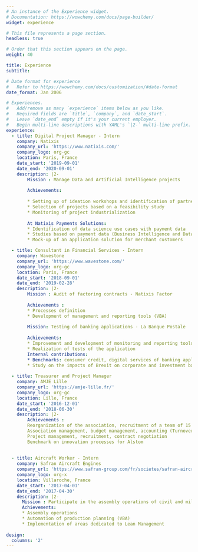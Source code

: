 ```yaml
---
# An instance of the Experience widget.
# Documentation: https://wowchemy.com/docs/page-builder/
widget: experience

# This file represents a page section.
headless: true

# Order that this section appears on the page.
weight: 40

title: Experience
subtitle:

# Date format for experience
#   Refer to https://wowchemy.com/docs/customization/#date-format
date_format: Jan 2006

# Experiences.
#   Add/remove as many `experience` items below as you like.
#   Required fields are `title`, `company`, and `date_start`.
#   Leave `date_end` empty if it's your current employer.
#   Begin multi-line descriptions with YAML's `|2-` multi-line prefix.
experience:
  - title: Digital Project Manager - Intern
    company: Natixis
    company_url: 'https://www.natixis.com/'
    company_logo: org-gc
    location: Paris, France
    date_start: '2019-09-01'
    date_end: '2020-09-01'
    description: |2-
        Mission : Manage Data and Artificial Intelligence projects
        
        Achievements:
        
        * Setting up of ideation workshops and identification of partners
        * Selection of projects based on a feasibility study
        * Monitoring of project industrialization
        
        At Natixis Payments Solutions:
        * Identification of data science use cases with payment data
        * Studies based on payment data (Business Intelligence and Data Visualization)
        * Mock-up of an application solution for merchant customers

  - title: Consultant in Financial Services - Intern
    company: Wavestone
    company_url: 'https://www.wavestone.com/'
    company_logo: org-gc
    location: Paris, France
    date_start: '2018-09-01'
    date_end: '2019-02-28'
    description: |2-
        Mission : Audit of factoring contracts - Natixis Factor
        
        Achievements :
        * Processes definition
        * Development of management and reporting tools (VBA)
        
        Mission: Testing of banking applications - La Banque Postale
 
        Achievements:
        * Improvement and development of monitoring and reporting tools (VBA)
        * Realization of tests of the application
        Internal contributions:
        * Benchmarks: consumer credit, digital services of banking applications banking applications
        * Study on the impacts of Brexit on corporate and investment banks investment banks
    
  - title: Treasurer and Project Manager
    company: AMJE Lille
    company_url: 'https://amje-lille.fr/'
    company_logo: org-gc
    location: Lille, France
    date_start: '2016-12-01'
    date_end: '2018-06-30'
    description: |2-
        Achievements :
        Reorganization of the association, recruitment of a team of 15 people
        Association management, budget management, accounting (Turnover 15k€ in a year)
        Project management, recruitment, contract negotiation
        Benchmark on innovation processes for Alstom
    
       
  - title: Aircraft Worker - Intern
    company: Safran Aircraft Engines
    company_url: 'https://www.safran-group.com/fr/societes/safran-aircraft-engines'
    company_logo: org-x
    location: Villaroche, France
    date_start: '2017-04-01'
    date_end: '2017-04-30'
    description: |2-
      Mission : Participate in the assembly operations of civil and military aircraft engines
      Achievements:
      * Assembly operations
      * Automation of production planning (VBA)
      * Implementation of areas dedicated to Lean Management
      
design:
  columns: '2'
---
```

